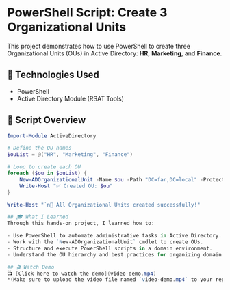 # PowerShell Script: Create 3 Organizational Units

This project demonstrates how to use PowerShell to create three Organizational Units (OUs) in Active Directory: **HR**, **Marketing**, and **Finance**.

## 🔧 Technologies Used
- PowerShell
- Active Directory Module (RSAT Tools)

## 📜 Script Overview
```powershell
Import-Module ActiveDirectory

# Define the OU names
$ouList = @("HR", "Marketing", "Finance")

# Loop to create each OU
foreach ($ou in $ouList) {
    New-ADOrganizationalUnit -Name $ou -Path "DC=far,DC=local" -ProtectedFromAccidentalDeletion $false
    Write-Host "✅ Created OU: $ou"
}

Write-Host "`n🎉 All Organizational Units created successfully!"

## 🎓 What I Learned
Through this hands-on project, I learned how to:

- Use PowerShell to automate administrative tasks in Active Directory.
- Work with the `New-ADOrganizationalUnit` cmdlet to create OUs.
- Structure and execute PowerShell scripts in a domain environment.
- Understand the OU hierarchy and best practices for organizing domain objects.

## 🎬 Watch Demo
📺 [Click here to watch the demo](video-demo.mp4)  
*(Make sure to upload the video file named `video-demo.mp4` to your repository.)*
